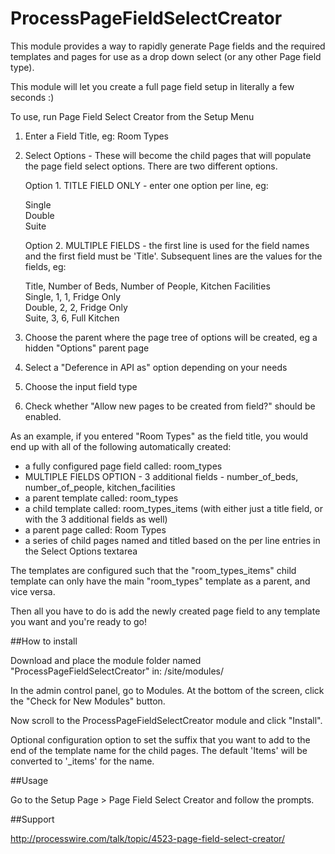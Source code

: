 ProcessPageFieldSelectCreator
=============================

This module provides a way to rapidly generate Page fields and the required templates and pages for use as a drop down select (or any other Page field type).

This module will let you create a full page field setup in literally a few seconds :)

To use, run Page Field Select Creator from the Setup Menu

1. Enter a Field Title, eg: Room Types
2. Select Options - These will become the child pages that will populate the page field select options. There are two different options.

    Option 1. TITLE FIELD ONLY - enter one option per line, eg:

    Single<br />
    Double<br />
    Suite


    Option 2. MULTIPLE FIELDS - the first line is used for the field names and the first field must be 'Title'. Subsequent lines are the values for the fields, eg:

    Title, Number of Beds, Number of People, Kitchen Facilities<br />
    Single, 1, 1, Fridge Only<br />
    Double, 2, 2, Fridge Only<br />
    Suite, 3, 6, Full Kitchen

3. Choose the parent where the page tree of options will be created, eg a hidden "Options" parent page
4. Select a "Deference in API as" option depending on your needs
5. Choose the input field type
6. Check whether "Allow new pages to be created from field?" should be enabled.

As an example, if you entered "Room Types" as the field title, you would end up with all of the following automatically created:

* a fully configured page field called: room_types
* MULTIPLE FIELDS OPTION - 3 additional fields - number_of_beds, number_of_people, kitchen_facilities
* a parent template called: room_types
* a child template called: room_types_items (with either just a title field, or with the 3 additional fields as well)
* a parent page called: Room Types
* a series of child pages named and titled based on the per line entries in the Select Options textarea

The templates are configured such that the "room_types_items" child template can only have the main "room_types" template as a parent, and vice versa.

Then all you have to do is add the newly created page field to any template you want and you're ready to go!


##How to install

Download and place the module folder named "ProcessPageFieldSelectCreator" in: /site/modules/

In the admin control panel, go to Modules. At the bottom of the screen, click the "Check for New Modules" button.

Now scroll to the ProcessPageFieldSelectCreator module and click "Install".

Optional configuration option to set the suffix that you want to add to the end of the template name for the child pages. The default 'Items' will be converted to '_items' for the name.


##Usage

Go to the Setup Page > Page Field Select Creator and follow the prompts.


##Support

http://processwire.com/talk/topic/4523-page-field-select-creator/